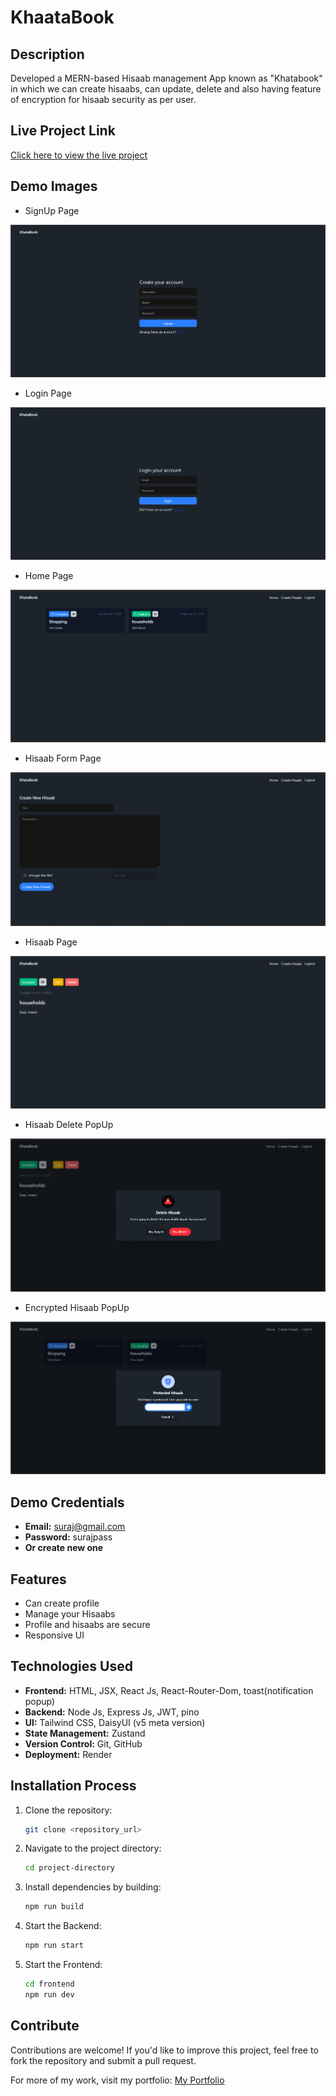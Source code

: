 # KhaataBook

## Description

Developed a MERN-based Hisaab management App known as "Khatabook" in which we can create hisaabs, can update, delete and also having feature of encryption for hisaab security as per user.

## Live Project Link

[Click here to view the live project](https://khatabook-9r77.onrender.com)

## Demo Images

- SignUp Page

![SignUp Page](./demo/Screenshot%202025-02-22%20111303.png)

- Login Page

![Login Page](./demo/Screenshot%202025-02-22%20111243.png)

- Home Page

![Home Page](./demo/Screenshot%202025-02-22%20111338.png)

- Hisaab Form Page

![Hisaab Form Page](./demo/Screenshot%202025-02-22%20111355.png)

- Hisaab Page

![Hisaab Page](./demo/Screenshot%202025-02-22%20111416.png)

- Hisaab Delete PopUp

![Hisaab Delete PopUp](./demo/Screenshot%202025-02-22%20111436.png)

- Encrypted Hisaab PopUp

![Encrypted Hisaab PopUp](./demo/Screenshot%202025-02-22%20111456.png)


## Demo Credentials

- **Email:** suraj@gmail.com
- **Password:** surajpass
- **Or create new one**

## Features

- Can create profile
- Manage your Hisaabs
- Profile and hisaabs are secure
- Responsive UI

## Technologies Used

- **Frontend:** HTML, JSX, React Js, React-Router-Dom, toast(notification popup)
- **Backend:** Node Js, Express Js, JWT, pino
- **UI:** Tailwind CSS, DaisyUI (v5 meta version)
- **State Management:** Zustand
- **Version Control:** Git, GitHub
- **Deployment:** Render

## Installation Process

1. Clone the repository:
   ```sh
   git clone <repository_url>
   ```
2. Navigate to the project directory:
   ```sh
   cd project-directory
   ```
3. Install dependencies by building:
   ```sh
   npm run build
   ```
4. Start the Backend:
   ```sh
   npm run start
   ```
5. Start the Frontend:
   ```sh
   cd frontend
   npm run dev
   ```

## Contribute

Contributions are welcome! If you'd like to improve this project, feel free to fork the repository and submit a pull request.

For more of my work, visit my portfolio: [My Portfolio](https://surajverma.netlify.app/)
